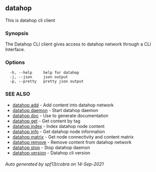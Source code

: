 ## datahop

This is datahop cli client

### Synopsis


The Datahop CLI client gives access to datahop
network through a CLI Interface.
		

### Options

```
  -h, --help     help for datahop
  -j, --json     json output
  -p, --pretty   pretty json output
```

### SEE ALSO

* [datahop add](datahop_add.md)	 - Add content into datahop network
* [datahop daemon](datahop_daemon.md)	 - Start datahop daemon
* [datahop doc](datahop_doc.md)	 - Use to generate documentation
* [datahop get](datahop_get.md)	 - Get content by tag
* [datahop index](datahop_index.md)	 - Index datahop node content
* [datahop info](datahop_info.md)	 - Get datahop node information
* [datahop matrix](datahop_matrix.md)	 - Get node connectivity and content matrix
* [datahop remove](datahop_remove.md)	 - Remove content from datahop network
* [datahop stop](datahop_stop.md)	 - Stop datahop daemon
* [datahop version](datahop_version.md)	 - Datahop cli version

###### Auto generated by spf13/cobra on 14-Sep-2021
